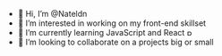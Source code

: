 - 👋 Hi, I’m @Nateldn
- 👀 I’m interested in working on my front-end skillset
- 🌱 I’m currently learning JavaScript and React <img src="https://rawgit.com/gorangajic/react-icons/master/react-icons.svg" width="10" alt="React Icons">
- 💞️ I’m looking to collaborate on a projects big or small

<!---
Nateldn/Nateldn is a ✨ special ✨ repository because its `README.md` (this file) appears on your GitHub profile.
You can click the Preview link to take a look at your changes.
--->
